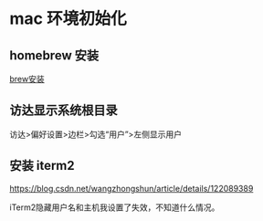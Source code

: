 # mac 环境初始化



## homebrew 安装
[brew安装](https://brew.sh/zh-cn/)

## 访达显示系统根目录
访达>偏好设置>边栏>勾选“用户”>左侧显示用户

## 安装 iterm2
https://blog.csdn.net/wangzhongshun/article/details/122089389

iTerm2隐藏用户名和主机我设置了失效，不知道什么情况。
